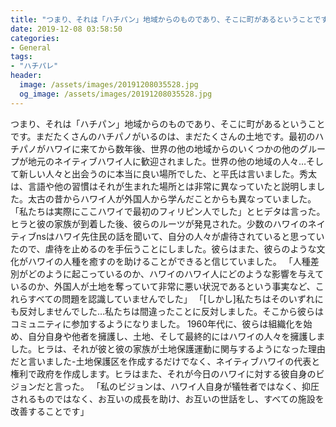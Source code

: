 ```yaml
---
title: "つまり、それは「ハチパン」地域からのものであり、そこに町があるということです。"
date: 2019-12-08 03:58:50
categories:
- General
tags:
- "ハチパレ"
header:
  image: /assets/images/20191208035528.jpg
  og_image: /assets/images/20191208035528.jpg
---
```


つまり、それは「ハチパン」地域からのものであり、そこに町があるということです。まだたくさんのハチパノがいるのは、まだたくさんの土地です。最初のハチパノがハワイに来てから数年後、世界の他の地域からのいくつかの他のグループが地元のネイティブハワイ人に歓迎されました。世界の他の地域の人々…そして新しい人々と出会うのに本当に良い場所でした、と平氏は言いました。秀太は、言語や他の習慣はそれが生まれた場所とは非常に異なっていたと説明しました。太古の昔からハワイ人が外国人から学んだことからも異なっていました。 「私たちは実際にここハワイで最初のフィリピン人でした」とヒデタは言った。ヒラと彼の家族が到着した後、彼らのルーツが発見された。少数のハワイのネイティブnsはハワイ先住民の話を聞いて、自分の人々が虐待されていると思っていたので、虐待を止めるのを手伝うことにしました。彼らはまた、彼らのような文化がハワイの人種を癒すのを助けることができると信じていました。 「人種差別がどのように起こっているのか、ハワイのハワイ人にどのような影響を与えているのか、外国人が土地を奪っていて非常に悪い状況であるという事実など、これらすべての問題を認識していませんでした」 「[しかし]私たちはそのいずれにも反対しませんでした…私たちは間違ったことに反対しました。そこから彼らはコミュニティに参加するようになりました。 1960年代に、彼らは組織化を始め、自分自身や他者を擁護し、土地、そして最終的にはハワイの人々を擁護しました。ヒラは、それが彼と彼の家族が土地保護運動に関与するようになった理由だと言いました-土地保護区を作成するだけでなく、ネイティブハワイの代表と権利で政府を作成します。ヒラはまた、それが今日のハワイに対する彼自身のビジョンだと言った。 「私のビジョンは、ハワイ人自身が犠牲者ではなく、抑圧されるものではなく、お互いの成長を助け、お互いの世話をし、すべての施設を改善することです」
